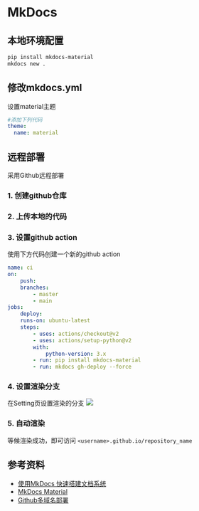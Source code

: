 
# MkDocs

## 本地环境配置

```bash
pip install mkdocs-material
mkdocs new .
```

## 修改mkdocs.yml

设置material主题

```yml
#添加下列代码
theme:
  name: material
```

## 远程部署

采用Github远程部署

### 1. 创建github仓库
### 2. 上传本地的代码
### 3. 设置github action
使用下方代码创建一个新的github action
```yml
name: ci 
on:
    push:
    branches:
        - master 
        - main
jobs:
    deploy:
    runs-on: ubuntu-latest
    steps:
        - uses: actions/checkout@v2
        - uses: actions/setup-python@v2
        with:
            python-version: 3.x
        - run: pip install mkdocs-material 
        - run: mkdocs gh-deploy --force
```
### 4. 设置渲染分支
在Setting页设置渲染的分支
![](https://zerokei-imgurl.oss-cn-hangzhou.aliyuncs.com/img/20220603102723.png)
### 5. 自动渲染
等候渲染成功，即可访问 `<username>.github.io/repository_name`

## 参考资料

- [使用MkDocs 快速搭建文档系统](https://www.bluesdawn.top/489/)
- [MkDocs Material](https://jamstackthemes.dev/demo/theme/mkdocs-material/)
- [Github多域名部署](https://www.cnblogs.com/dev2007/p/13947333.html)
